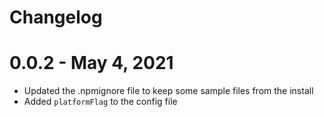 # Changelog

# 0.0.2 - May 4, 2021

* Updated the .npmignore file to keep some sample files from the install
* Added `platformFlag` to the config file
